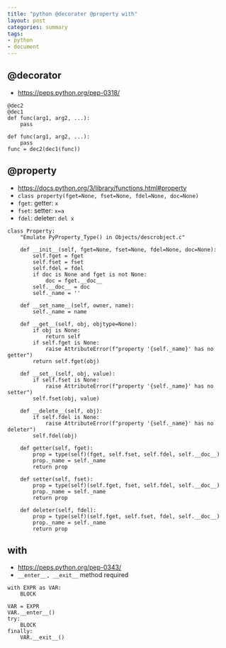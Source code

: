 ```yaml
---
title: "python @decorater @property with"
layout: post
categories: summary
tags:
- python
- document
---
```


## @decorator
- https://peps.python.org/pep-0318/

```
@dec2
@dec1
def func(arg1, arg2, ...):
    pass
```

```
def func(arg1, arg2, ...):
    pass
func = dec2(dec1(func))
```


## @property
- https://docs.python.org/3/library/functions.html#property
- `class property(fget=None, fset=None, fdel=None, doc=None)`
- `fget`: getter: `x`
- `fset`: setter: `x=a`
- `fdel`: deleter: `del x`

```
class Property:
    "Emulate PyProperty_Type() in Objects/descrobject.c"

    def __init__(self, fget=None, fset=None, fdel=None, doc=None):
        self.fget = fget
        self.fset = fset
        self.fdel = fdel
        if doc is None and fget is not None:
            doc = fget.__doc__
        self.__doc__ = doc
        self._name = ''

    def __set_name__(self, owner, name):
        self._name = name

    def __get__(self, obj, objtype=None):
        if obj is None:
            return self
        if self.fget is None:
            raise AttributeError(f"property '{self._name}' has no getter")
        return self.fget(obj)

    def __set__(self, obj, value):
        if self.fset is None:
            raise AttributeError(f"property '{self._name}' has no setter")
        self.fset(obj, value)

    def __delete__(self, obj):
        if self.fdel is None:
            raise AttributeError(f"property '{self._name}' has no deleter")
        self.fdel(obj)

    def getter(self, fget):
        prop = type(self)(fget, self.fset, self.fdel, self.__doc__)
        prop._name = self._name
        return prop

    def setter(self, fset):
        prop = type(self)(self.fget, fset, self.fdel, self.__doc__)
        prop._name = self._name
        return prop

    def deleter(self, fdel):
        prop = type(self)(self.fget, self.fset, fdel, self.__doc__)
        prop._name = self._name
        return prop
```


## with
- https://peps.python.org/pep-0343/
- `__enter__, __exit__` method required

```
with EXPR as VAR:
    BLOCK
```

```
VAR = EXPR
VAR.__enter__()
try:
    BLOCK
finally:
    VAR.__exit__()
```
